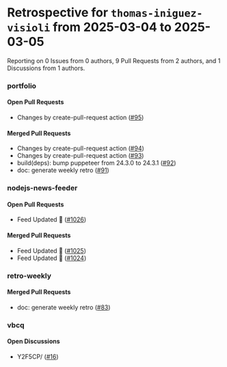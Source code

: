# Retrospective for `thomas-iniguez-visioli` from 2025-03-04 to 2025-03-05

Reporting on 0 Issues from 0 authors, 9 Pull Requests from 2 authors, and 1 Discussions from 1 authors.


### portfolio

#### Open Pull Requests

- Changes by create-pull-request action ([#95](https://github.com/thomas-iniguez-visioli/portfolio/pull/95))

#### Merged Pull Requests

- Changes by create-pull-request action ([#94](https://github.com/thomas-iniguez-visioli/portfolio/pull/94))
- Changes by create-pull-request action ([#93](https://github.com/thomas-iniguez-visioli/portfolio/pull/93))
- build(deps): bump puppeteer from 24.3.0 to 24.3.1 ([#92](https://github.com/thomas-iniguez-visioli/portfolio/pull/92))
- doc: generate weekly retro ([#91](https://github.com/thomas-iniguez-visioli/portfolio/pull/91))

### nodejs-news-feeder

#### Open Pull Requests

- Feed Updated 🍿 ([#1026](https://github.com/thomas-iniguez-visioli/nodejs-news-feeder/pull/1026))

#### Merged Pull Requests

- Feed Updated 🍿 ([#1025](https://github.com/thomas-iniguez-visioli/nodejs-news-feeder/pull/1025))
- Feed Updated 🍿 ([#1024](https://github.com/thomas-iniguez-visioli/nodejs-news-feeder/pull/1024))

### retro-weekly

#### Merged Pull Requests

- doc: generate weekly retro ([#83](https://github.com/thomas-iniguez-visioli/retro-weekly/pull/83))

### vbcq

#### Open Discussions

- Y2F5CP/ ([#16](https://github.com/thomas-iniguez-visioli/vbcq/discussions/16))